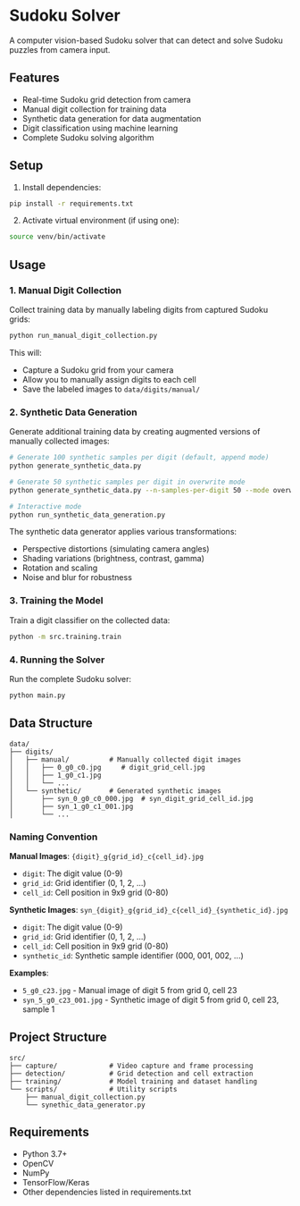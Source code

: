 # Sudoku Solver

A computer vision-based Sudoku solver that can detect and solve Sudoku puzzles from camera input.

## Features

- Real-time Sudoku grid detection from camera
- Manual digit collection for training data
- Synthetic data generation for data augmentation
- Digit classification using machine learning
- Complete Sudoku solving algorithm

## Setup

1. Install dependencies:
```bash
pip install -r requirements.txt
```

2. Activate virtual environment (if using one):
```bash
source venv/bin/activate
```

## Usage

### 1. Manual Digit Collection

Collect training data by manually labeling digits from captured Sudoku grids:

```bash
python run_manual_digit_collection.py
```

This will:
- Capture a Sudoku grid from your camera
- Allow you to manually assign digits to each cell
- Save the labeled images to `data/digits/manual/`

### 2. Synthetic Data Generation

Generate additional training data by creating augmented versions of manually collected images:

```bash
# Generate 100 synthetic samples per digit (default, append mode)
python generate_synthetic_data.py

# Generate 50 synthetic samples per digit in overwrite mode
python generate_synthetic_data.py --n-samples-per-digit 50 --mode overwrite

# Interactive mode
python run_synthetic_data_generation.py
```

The synthetic data generator applies various transformations:
- Perspective distortions (simulating camera angles)
- Shading variations (brightness, contrast, gamma)
- Rotation and scaling
- Noise and blur for robustness

### 3. Training the Model

Train a digit classifier on the collected data:

```bash
python -m src.training.train
```

### 4. Running the Solver

Run the complete Sudoku solver:

```bash
python main.py
```

## Data Structure

```
data/
├── digits/
│   ├── manual/          # Manually collected digit images
│   │   ├── 0_g0_c0.jpg     # digit_grid_cell.jpg
│   │   ├── 1_g0_c1.jpg
│   │   └── ...
│   └── synthetic/       # Generated synthetic images
│       ├── syn_0_g0_c0_000.jpg  # syn_digit_grid_cell_id.jpg
│       ├── syn_1_g0_c1_001.jpg
│       └── ...
```

### Naming Convention

**Manual Images**: `{digit}_g{grid_id}_c{cell_id}.jpg`
- `digit`: The digit value (0-9)
- `grid_id`: Grid identifier (0, 1, 2, ...)
- `cell_id`: Cell position in 9x9 grid (0-80)

**Synthetic Images**: `syn_{digit}_g{grid_id}_c{cell_id}_{synthetic_id}.jpg`
- `digit`: The digit value (0-9)
- `grid_id`: Grid identifier (0, 1, 2, ...)
- `cell_id`: Cell position in 9x9 grid (0-80)
- `synthetic_id`: Synthetic sample identifier (000, 001, 002, ...)

**Examples**:
- `5_g0_c23.jpg` - Manual image of digit 5 from grid 0, cell 23
- `syn_5_g0_c23_001.jpg` - Synthetic image of digit 5 from grid 0, cell 23, sample 1

## Project Structure

```
src/
├── capture/             # Video capture and frame processing
├── detection/           # Grid detection and cell extraction
├── training/            # Model training and dataset handling
└── scripts/             # Utility scripts
    ├── manual_digit_collection.py
    └── synethic_data_generator.py
```

## Requirements

- Python 3.7+
- OpenCV
- NumPy
- TensorFlow/Keras
- Other dependencies listed in requirements.txt

